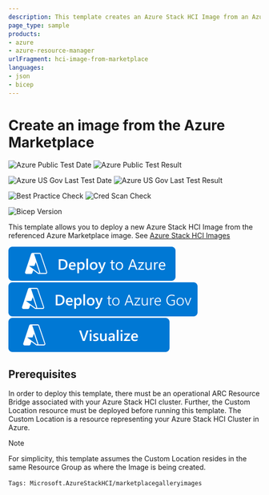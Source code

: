 ```yaml
---
description: This template creates an Azure Stack HCI Image from an Azure Marketplace Gallery Image. 
page_type: sample
products:
- azure
- azure-resource-manager
urlFragment: hci-image-from-marketplace
languages:
- json
- bicep
---
```

# Create an image from the Azure Marketplace

![Azure Public Test Date](https://azurequickstartsservice.blob.core.windows.net/badges/quickstarts/microsoft.azurestackhci/image-from-azure-marketplace/PublicLastTestDate.svg)
![Azure Public Test Result](https://azurequickstartsservice.blob.core.windows.net/badges/quickstarts/microsoft.azurestackhci/image-from-azure-marketplace/PublicDeployment.svg)

![Azure US Gov Last Test Date](https://azurequickstartsservice.blob.core.windows.net/badges/quickstarts/microsoft.azurestackhci/image-from-azure-marketplace/FairfaxLastTestDate.svg)
![Azure US Gov Last Test Result](https://azurequickstartsservice.blob.core.windows.net/badges/quickstarts/microsoft.azurestackhci/image-from-azure-marketplace/FairfaxDeployment.svg)

![Best Practice Check](https://azurequickstartsservice.blob.core.windows.net/badges/quickstarts/microsoft.azurestackhci/image-from-azure-marketplace/BestPracticeResult.svg)
![Cred Scan Check](https://azurequickstartsservice.blob.core.windows.net/badges/quickstarts/microsoft.azurestackhci/image-from-azure-marketplace/CredScanResult.svg)

![Bicep Version](https://azurequickstartsservice.blob.core.windows.net/badges/quickstarts/microsoft.azurestackhci/image-from-azure-marketplace/BicepVersion.svg)

This template allows you to deploy a new Azure Stack HCI Image from the referenced Azure Marketplace image. See [Azure Stack HCI Images](/azure-stack/hci/manage/virtual-machine-image-azure-marketplace)

[![Deploy To Azure](https://raw.githubusercontent.com/Azure/azure-quickstart-templates/master/1-CONTRIBUTION-GUIDE/images/deploytoazure.svg?sanitize=true)](https://portal.azure.com/#create/Microsoft.Template/uri/https%3A%2F%2Fraw.githubusercontent.com%2FAzure%2Fazure-quickstart-templates%2Fmaster%2Fquickstarts%2Fmicrosoft.azurestackhci%2Fimage-from-azure-marketplace%2Fazuredeploy.json)
[![Deploy To Azure US Gov](https://raw.githubusercontent.com/Azure/azure-quickstart-templates/master/1-CONTRIBUTION-GUIDE/images/deploytoazuregov.svg?sanitize=true)](https://portal.azure.us/#create/Microsoft.Template/uri/https%3A%2F%2Fraw.githubusercontent.com%2FAzure%2Fazure-quickstart-templates%2Fmaster%2Fquickstarts%2Fmicrosoft.azurestackhci%2Fimage-from-azure-marketplace%2Fazuredeploy.json)
[![Visualize](https://raw.githubusercontent.com/Azure/azure-quickstart-templates/master/1-CONTRIBUTION-GUIDE/images/visualizebutton.svg?sanitize=true)](http://armviz.io/#/?load=https%3A%2F%2Fraw.githubusercontent.com%2FAzure%2Fazure-quickstart-templates%2Fmaster%2Fquickstarts%2Fmicrosoft.azurestackhci%2Fimage-from-azure-marketplace%2Fazuredeploy.json)

## Prerequisites

In order to deploy this template, there must be an operational ARC Resource Bridge associated with your Azure Stack HCI cluster. Further, the Custom Location resource must be deployed before running this template. The Custom Location is a resource representing your Azure Stack HCI Cluster in Azure. 

> [!NOTE]
> For simplicity, this template assumes the Custom Location resides in the same Resource Group as where the Image is being created. 

`Tags: Microsoft.AzureStackHCI/marketplacegalleryimages`